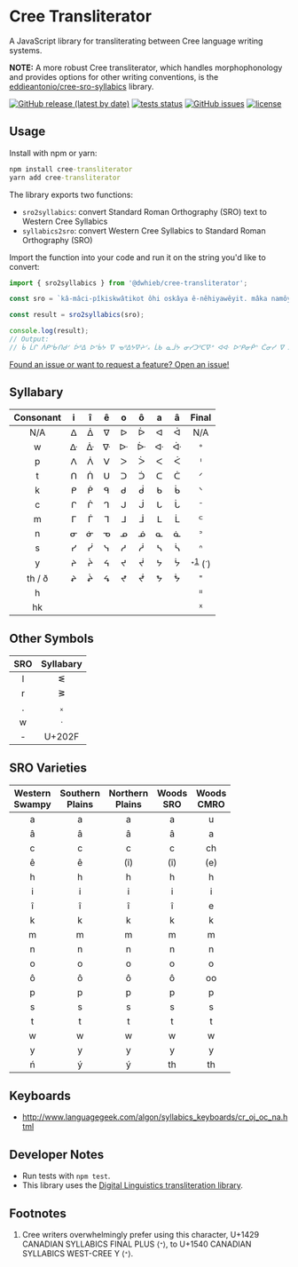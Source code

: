 # Cree Transliterator

A JavaScript library for transliterating between Cree language writing systems.

**NOTE:** A more robust Cree transliterator, which handles morphophonology and provides options for other writing conventions, is the [eddieantonio/cree-sro-syllabics](https://github.com/eddieantonio/cree-sro-syllabics.js#readme) library.

[![GitHub release (latest by date)](https://img.shields.io/github/v/release/dwhieb/Cree-transliterator)][releases]
[![tests status](https://github.com/dwhieb/Cree-transliterator/actions/workflows/test.yml/badge.svg?branch=main)][status]
[![GitHub issues](https://img.shields.io/github/issues/dwhieb/Cree-transliterator)][issues]
[![license](https://img.shields.io/github/license/dwhieb/Cree-transliterator)][license]

## Usage

Install with npm or yarn:

```cmd
npm install cree-transliterator
yarn add cree-transliterator
```

The library exports two functions:

* `sro2syllabics`: convert Standard Roman Orthography (SRO) text to Western Cree Syllabics
* `syllabics2sro`: convert Western Cree Syllabics to Standard Roman Orthography (SRO)

Import the function into your code and run it on the string you'd like to convert:

```js
import { sro2syllabics } from '@dwhieb/cree-transliterator';

const sro = `kâ-mâci-pîkiskwâtikot ôhi oskâya ê-nêhiyawêyit. mâka namôya nisitohtawêw awa oskinikîs tânisi ê-itwêyit âta wîsta ê-nêhiyawêt.`;

const result = sro2syllabics(sro);

console.log(result);
// Output:
// ᑳ ᒫᒋ ᐲᑭᐢᒁᑎᑯᐟ ᐆᐦᐃ ᐅᐢᑳᔭ ᐁ ᓀᐦᐃᔭᐍᔨᐟ᙮ ᒫᑲ ᓇᒨᔭ ᓂᓯᑐᐦᑕᐍᐤ ᐊᐘ ᐅᐢᑭᓂᑮᐢ ᑖᓂᓯ ᐁ ᐃᑘᔨᐟ ᐋᑕ ᐑᐢᑕ ᐁ ᓀᐦᐃᔭᐍᐟ᙮
```

[Found an issue or want to request a feature? Open an issue!][issues]

## Syllabary

Consonant | i | î | ê | o | ô | a | â | Final
:--------:|:-:|:-:|:-:|:-:|:-:|:-:|:-:| :----:
N/A       | ᐃ | ᐄ | ᐁ | ᐅ | ᐆ | ᐊ | ᐋ | N/A
w         | ᐏ | ᐑ | ᐍ | ᐓ | ᐕ | ᐘ | ᐚ | ᐤ
p         | ᐱ | ᐲ | ᐯ | ᐳ | ᐴ | ᐸ | ᐹ | ᑊ
t         | ᑎ | ᑏ | ᑌ | ᑐ | ᑑ | ᑕ | ᑖ | ᐟ
k         | ᑭ | ᑮ | ᑫ | ᑯ | ᑰ | ᑲ | ᑳ | ᐠ
c         | ᒋ | ᒌ | ᒉ | ᒍ | ᒎ | ᒐ | ᒑ | ᐨ
m         | ᒥ | ᒦ | ᒣ | ᒧ | ᒨ | ᒪ | ᒫ | ᒼ
n         | ᓂ | ᓃ | ᓀ | ᓄ | ᓅ | ᓇ | ᓈ | ᐣ
s         | ᓯ | ᓰ | ᓭ | ᓱ | ᓲ | ᓴ | ᓵ | ᐢ
y         | ᔨ | ᔩ | ᔦ | ᔪ | ᔫ | ᔭ | ᔮ | ᐩ<sup><a href=#fn-1>1</a></sup> (ᐝ)
th / ð    | ᖨ | ᖩ | ᖧ | ᖪ | ᖫ | ᖬ | ᖭ | ᙾ
h         |   |   |   |   |   |   |   | ᐦ
hk        |   |   |   |   |   |   |   | ᕽ

## Other Symbols

SRO | Syllabary
:--:|:--------:
 l  |     ᓬ
 r  |     ᕒ
 .  |     ᙮
 w  |     ᐧ
 \- |  U+202F

## SRO Varieties

Western<br>Swampy | Southern<br>Plains | Northern<br>Plains | Woods<br>SRO | Woods<br>CMRO
:-------------:|:---------------:|:---------------:|:---------:|:---------:
a              | a               | a               | a         | u
â              | â               | â               | â         | a
c              | c               | c               | c         | ch
ê              | ê               | (î)             | (î)       | (e)
h              | h               | h               | h         | h
i              | i               | i               | i         | i
î              | î               | î               | î         | e
k              | k               | k               | k         | k
m              | m               | m               | m         | m
n              | n               | n               | n         | n
o              | o               | o               | o         | o
ô              | ô               | ô               | ô         | oo
p              | p               | p               | p         | p
s              | s               | s               | s         | s
t              | t               | t               | t         | t
w              | w               | w               | w         | w
y              | y               | y               | y         | y
ń              | ý               | ý               | th        | th

## Keyboards

* http://www.languagegeek.com/algon/syllabics_keyboards/cr_oj_oc_na.html

## Developer Notes

* Run tests with `npm test`.
* This library uses the [Digital Linguistics transliteration library][dlx-transliterate].

## Footnotes

1. <p id=fn-1>Cree writers overwhelmingly prefer using this character, U+1429 CANADIAN SYLLABICS FINAL PLUS ⟨ᐩ⟩, to U+1540 CANADIAN SYLLABICS WEST-CREE Y ⟨ᕀ⟩.</p>

<!-- LINKS -->
[dlx-transliterate]: https://developer.digitallinguistics.io/transliterate/
[issues]:            https://github.com/dwhieb/Plains-Cree/issues
[license]:           https://github.com/dwhieb/Cree-transliterator/blob/main/LICENSE
[releases]:          https://github.com/dwhieb/Cree-transliterator/releases
[status]:            https://github.com/dwhieb/Cree-transliterator/actions
